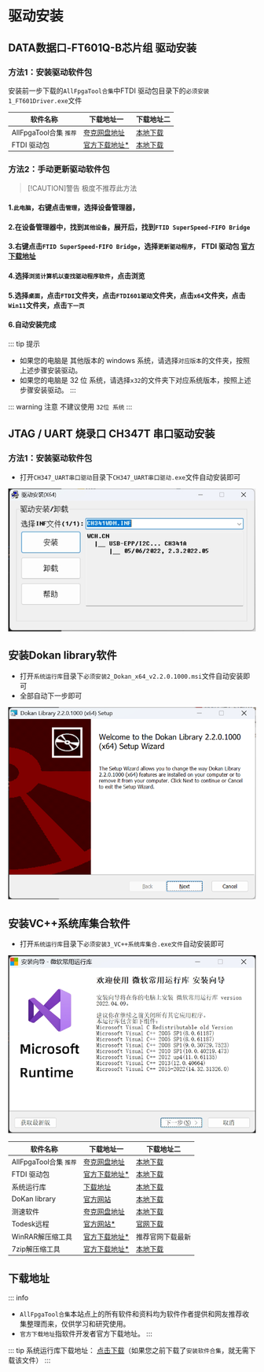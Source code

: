 # 驱动安装

## DATA数据口-FT601Q-B芯片组 驱动安装

### 方法1：安装驱动软件包

安装前一步下载的`AllFpgaTool合集`中FTDI 驱动包目录下的`必须安装1_FT601Driver.exe`文件



| 软件名称               | 下载地址一                                                | 下载地址二                                   |
| ---------------------- | --------------------------------------------------------- | -------------------------------------------- |
| AllFpgaTool合集 `推荐` | [夸克网盘地址](https://www.baidu.com)                     | [本地下载](../../src/soft/AllFpgaTool.zip)   |
| FTDI 驱动包            | [官方下载地址*](https://www.ftdichip.cn/Drivers/D3XX.htm) | [本地下载](../../src/soft/1_FT601Driver.exe) |


### 方法2：手动更新驱动软件包 

> [!CAUTION]警告
> 极度不推荐此方法

#### 1.`此电脑`，右键点击`管理`，选择设备管理器，

#### 2.在设备管理器中，找到`其他设备`，展开后，找到`FTID SuperSpeed-FIFO Bridge`

#### 3.右键点击`FTID SuperSpeed-FIFO Bridge`，选择`更新驱动程序`， FTDI 驱动包 [官方下载地址](https://www.ftdichip.cn/Drivers/D3XX.htm) 

#### 4.选择`浏览计算机以查找驱动程序软件`，点击浏览

#### 5.选择`桌面`，点击`FTDI`文件夹，点击`FTDI601驱动`文件夹，点击`x64`文件夹，点击`Win11`文件夹，点击`下一页`

#### 6.自动安装完成


::: tip 提示
- 如果您的电脑是 其他版本的 windows 系统，请选择`对应版本`的文件夹，按照上述步骤安装驱动。
- 如果您的电脑是 32 位 系统，请选择`x32`的文件夹下对应系统版本，按照上述步骤安装驱动。
:::

::: warning 注意
不建议使用 `32位 系统`
:::



## JTAG / UART 烧录口 CH347T 串口驱动安装

### 方法1：安装驱动软件包

- 打开`CH347_UART串口驱动`目录下`CH347_UART串口驱动.exe`文件自动安装即可
  
![CH347](../../src/img/CH347.png)


## 安装Dokan library软件

- 打开`系统运行库`目录下`必须安装2_Dokan_x64_v2.2.0.1000.msi`文件自动安装即可
- 全部自动下一步即可

![CH347](../../src/img/dokan.png)

## 安装VC++系统库集合软件

- 打开`系统运行库`目录下`必须安装3_VC++系统库集合.exe文件`自动安装即可

![CH347](../../src/img/vc++.png)



| 软件名称               | 下载地址一                                                | 下载地址二                                                 |
| ---------------------- | --------------------------------------------------------- | ---------------------------------------------------------- |
| AllFpgaTool合集 `推荐` | [夸克网盘地址](https://www.baidu.com)                     | [本地下载](../../src/soft/AllFpgaTool.zip)                 |
| FTDI 驱动包            | [官方下载地址*](https://www.ftdichip.cn/Drivers/D3XX.htm) | [本地下载](../../src/soft/1_FT601Driver.exe)               |
| 系统运行库             | [下载地址](https://www.baidu.com)                         | [本地下载](../../src/soft/2_ALL_VC++.exe)                  |
| DoKan library          | [官方网站](https://dokan-dev.github.io/)                  | [本地下载](../../src/soft/Dokan_x64_v2.2.0.1000.zip)       |
| 测速软件               | [夸克网盘地址](../../src/soft/TestSpeed.zip)              | [本地下载](../../src/soft/TestSpeed.zip)                   |
| Todesk远程             | [官方网站*](https://www.Todesk.com)                       | [官网下载](https://dl.todesk.com/windows/ToDesk_Setup.exe) |
| WinRAR解压缩工具       | [官方下载地址*](https://www.rarlab.com/download.htm)      | 推荐官网下载最新                                           |
| 7zip解压缩工具         | [官方下载地址*](https://www.7-zip.org/download.html)      | [本地下载](../../src/soft/7z2408-x64.exe)                  |

## 下载地址
::: info 
- `AllFpgaTool合集`本站点上的所有软件和资料均为软件作者提供和网友推荐收集整理而来，仅供学习和研究使用。
- `官方下载地址`指软件开发者官方下载地址。
::: 


::: tip
系统运行库下载地址： [点击下载](https://www.baidu.com)（如果您之前下载了`安装软件合集`，就无需下载该文件）
:::
